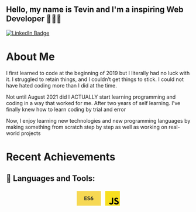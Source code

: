 
## <strong>Hello, my name is Tevin and I'm a inspiring Web Developer 👨🏾‍💻 </strong>

 <div id="badges">
  <a href="your-linkedin-URL">
    <img src="https://img.shields.io/badge/LinkedIn-blue?style=for-the-badge&logo=linkedin&logoColor=white" alt="LinkedIn Badge"/>
  </a>
  </div>

# About Me 



I first learned to code at the beginning of 2019 but I literally had no luck with it. I struggled to retain things, and I couldn’t get things to stick. I could not have hated coding more than I did at the time. 

Not until August 2021 did I ACTUALLY start learning programming and coding in a way that worked for me. After two years of self learning. I've finally knew how to learn coding by trial and error 

Now, I enjoy learning new technologies and new programming languages by making something from scratch step by step as well as working on real-world projects

# Recent Achievements 






















## 🧰 Languages and Tools:
<p align="center">
<img src="DB977E91-FF40-4766-9282-BA227F1339E0.jpeg" alt="ES6" height="40" style="vertical-align:top; margin:4px"> 
<img src="9361878B-CA7C-4900-8CDA-2AB4871CAD54.png" alt="JS" height ="40"  style="vertical-align:top; margin:4px"> 
</p>
